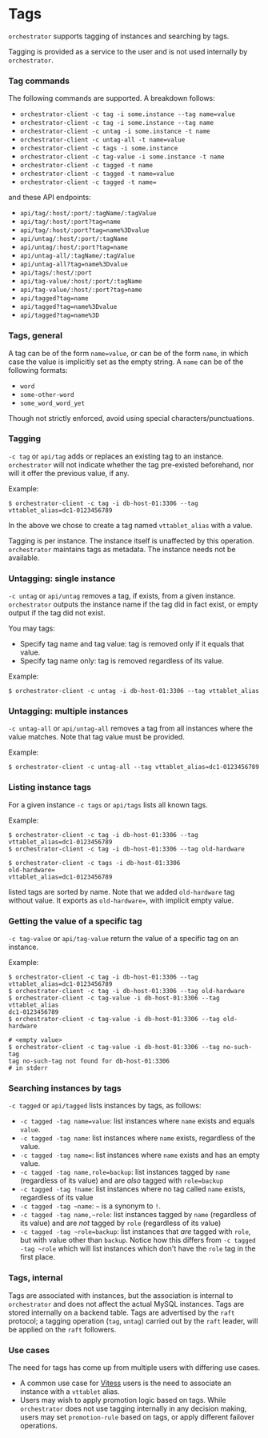 # Tags

`orchestrator` supports tagging of instances and searching by tags.

Tagging is provided as a service to the user and is not used internally by `orchestrator`.

### Tag commands

The following commands are supported. A breakdown follows:

- `orchestrator-client -c tag -i some.instance --tag name=value`
- `orchestrator-client -c tag -i some.instance --tag name`
- `orchestrator-client -c untag -i some.instance -t name`
- `orchestrator-client -c untag-all -t name=value`
- `orchestrator-client -c tags -i some.instance`
- `orchestrator-client -c tag-value -i some.instance -t name`
- `orchestrator-client -c tagged -t name`
- `orchestrator-client -c tagged -t name=value`
- `orchestrator-client -c tagged -t name=`

and these API endpoints:

- `api/tag/:host/:port/:tagName/:tagValue`
- `api/tag/:host/:port?tag=name`
- `api/tag/:host/:port?tag=name%3Dvalue`
- `api/untag/:host/:port/:tagName`
- `api/untag/:host/:port?tag=name`
- `api/untag-all/:tagName/:tagValue`
- `api/untag-all?tag=name%3Dvalue`
- `api/tags/:host/:port`
- `api/tag-value/:host/:port/:tagName`
- `api/tag-value/:host/:port?tag=name`
- `api/tagged?tag=name`
- `api/tagged?tag=name%3Dvalue`
- `api/tagged?tag=name%3D`

### Tags, general

A tag can be of the form `name=value`, or can be of the form `name`, in which case the value is implicitly set as the empty string.
A `name` can be of the following formats:

- `word`
- `some-other-word`
- `some_word_word_yet`

Though not strictly enforced, avoid using special characters/punctuations.

### Tagging

`-c tag` or `api/tag` adds or replaces an existing tag to an instance. `orchestrator` will not indicate whether the tag pre-existed beforehand, nor will it offer the previous value, if any.

Example:
```shell
$ orchestrator-client -c tag -i db-host-01:3306 --tag vttablet_alias=dc1-0123456789
```
In the above we chose to create a tag named `vttablet_alias` with a value.

Tagging is per instance. The instance itself is unaffected by this operation. `orchestrator` maintains tags as metadata. The instance needs not be available.

### Untagging: single instance

`-c untag` or `api/untag` removes a tag, if exists, from a given instance. `orchestrator` outputs the instance name if the tag did in fact exist, or empty output if the tag did not exist.

You may tags:

- Specify tag name and tag value: tag is removed only if it equals that value.
- Specify tag name only: tag is removed regardless of its value.

Example:
```shell
$ orchestrator-client -c untag -i db-host-01:3306 --tag vttablet_alias
```

### Untagging: multiple instances

`-c untag-all` or `api/untag-all` removes a tag from all instances where the value matches. Note that tag value must be provided.

Example:
```shell
$ orchestrator-client -c untag-all --tag vttablet_alias=dc1-0123456789
```

### Listing instance tags

For a given instance `-c tags` or `api/tags` lists all known tags.

Example:
```shell
$ orchestrator-client -c tag -i db-host-01:3306 --tag vttablet_alias=dc1-0123456789
$ orchestrator-client -c tag -i db-host-01:3306 --tag old-hardware

$ orchestrator-client -c tags -i db-host-01:3306
old-hardware=
vttablet_alias=dc1-0123456789
```

listed tags are sorted by name.
Note that we added `old-hardware` tag without value. It exports as `old-hardware=`, with implicit empty value.

### Getting the value of a specific tag

`-c tag-value` or `api/tag-value` return the value of a specific tag on an instance.

Example:
```shell
$ orchestrator-client -c tag -i db-host-01:3306 --tag vttablet_alias=dc1-0123456789
$ orchestrator-client -c tag -i db-host-01:3306 --tag old-hardware
$ orchestrator-client -c tag-value -i db-host-01:3306 --tag vttablet_alias
dc1-0123456789
$ orchestrator-client -c tag-value -i db-host-01:3306 --tag old-hardware

# <empty value>
$ orchestrator-client -c tag-value -i db-host-01:3306 --tag no-such-tag
tag no-such-tag not found for db-host-01:3306
# in stderr
```

### Searching instances by tags

`-c tagged` or `api/tagged` lists instances by tags, as follows:

- `-c tagged -tag name=value`: list instances where `name` exists and equals `value`.
- `-c tagged -tag name`: list instances where `name` exists, regardless of the value.
- `-c tagged -tag name=`: list instances where `name` exists and has an empty value.
- `-c tagged -tag name,role=backup`: list instances tagged by `name` (regardless of its value) and are _also_ tagged with `role=backup`
- `-c tagged -tag !name`: list instances where no tag called `name` exists, regardless of its value
- `-c tagged -tag ~name`: `~` is a synonym to `!`.
- `-c tagged -tag name,~role`: list instances tagged by `name` (regardless of its value) and are _not_ tagged by `role` (regardless of its value)
- `-c tagged -tag ~role=backup`: list instances that _are_ tagged with `role`, but with value other than `backup`.
  Notice how this differs from `-c tagged -tag ~role` which will list instances which don't have the `role` tag in the first place.

### Tags, internal

Tags are associated with instances, but the association is internal to `orchestrator` and does not affect the actual MySQL instances.
Tags are stored internally on a backend table. Tags are advertised by the `raft` protocol; a tagging operation (`tag`, `untag`) carried out by the `raft` leader, will be applied on the `raft` followers.

### Use cases

The need for tags has come up from multiple users with differing use cases.

- A common use case for [Vitess](http://github.com/vitess.io/vitess) users is the need to associate an instance with a `vttablet` alias.
- Users may wish to apply promotion logic based on tags. While `orchestrator` does not use tagging internally in any decision making, users may set `promotion-rule` based on tags, or apply different failover operations.
